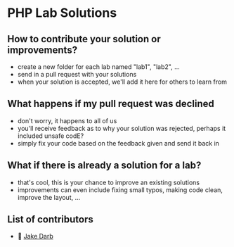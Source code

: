 # PHP Lab Solutions
## How to contribute your solution or improvements?
- create a new folder for each lab named "lab1", "lab2", ... 
- send in a pull request with your solutions
- when your solution is accepted, we'll add it here for others to learn from

## What happens if my pull request was declined
- don't worry, it happens to all of us
- you'll receive feedback as to why your solution was rejected, perhaps it included unsafe codE?
- simply fix your code based on the feedback given and send it back in

## What if there is already a solution for a lab?
- that's cool, this is your chance to improve an existing solutions
- improvements can even include fixing small typos, making code clean, improve the layout, ...

## List of contributors
- 🔫 [Jake Darb](https://github.com/JakeDarb)

